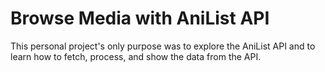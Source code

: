 # Browse Media with AniList API
This personal project's only purpose was to explore the AniList API and to learn how to fetch, process, and show the data from the API.
